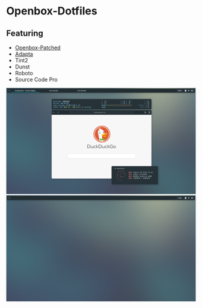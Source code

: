 # Openbox-Dotfiles

## Featuring
* [Openbox-Patched](https://github.com/dylanaraps/openbox-patched)
* [Adapta](https://github.com/adapta-project/adapta-gtk-theme)
* Tint2
* Dunst
* Roboto
* Source Code Pro

<img src="https://github.com/afraidofmusic/Openbox-Dotfiles/blob/master/dirty.png">
<img src="https://raw.githubusercontent.com/afraidofmusic/Openbox-Dotfiles/master/clean.png">
